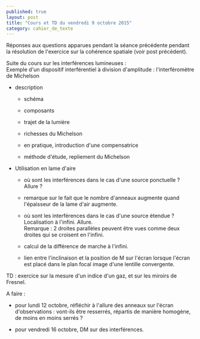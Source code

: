 ```yaml
---
published: true
layout: post
title: "Cours et TD du vendredi 9 octobre 2015"
category: cahier_de_texte
---
```

Réponses aux questions apparues pendant la séance précédente pendant la résolution de l'exercice sur la cohérence spatiale (voir post précédent).

Suite du cours sur les interférences lumineuses :  
Exemple d'un dispositif interférentiel à division d'amplitude : l'interféromètre de Michelson 

- description

   - schéma

   - composants 

   - trajet de la lumière

   - richesses du Michelson

   - en pratique, introduction d'une compensatrice

   - méthode d'étude, repliement du Michelson

- Utilisation en lame d'aire

   - où sont les interférences dans le cas d'une source ponctuelle ? Allure ?

   - remarque sur le fait que le nombre d'anneaux augmente quand l'épaisseur de la lame d'air augmente.

   - où sont les interférences dans le cas d'une source étendue ? Localisation à l'infini. Allure.  
Remarque : 2 droites parallèles peuvent être vues comme deux droites qui se croisent en l'infini.

   - calcul de la différence de marche à l'infini.

   - lien entre l'inclinaison et la position de M sur l'écran lorsque l'écran est placé dans le plan focal image d'une lentille convergente.

TD : exercice sur la mesure d'un indice d'un gaz, et sur les miroirs de Fresnel.

A faire : 

- pour lundi 12 octobre, réfléchir à l'allure des anneaux sur l'écran d'observations : vont-ils être resserrés, répartis de manière homogène, de moins en moins serrés ?

- pour vendredi 16 octobre, DM sur des interférences.


 

